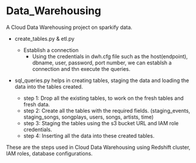 # Data_Warehousing
A Cloud Data Warehousing project on sparkify data.

 - create_tables.py & etl.py
   - Establish a connection
     - Using the credentials in dwh.cfg file such as the host(endpoint), dbname, user, password, port number, we can establsh a connection and thn execute the queries.

 - sql_queries.py helps in creating tables, staging the data and loading the data into the tables created.
   - step 1: Drop all the existing tables, to work on the fresh tables and fresh data.
   - step 2: Create all the tables with the required fields. (staging_events, staging_songs, songplays, users, songs, artists, time)
   - step 3: Staging the tables using the s3 bucket URL and IAM role credentials.
   - step 4: Inserting all the data into these created tables.

These are the steps used in Cloud Data Warehousing using Redshift cluster, IAM roles, database configurations.